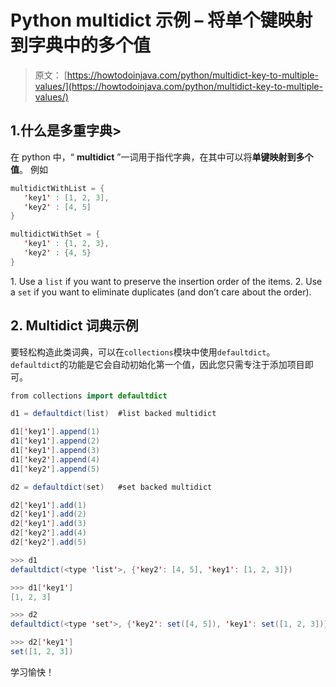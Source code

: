 # Python multidict 示例 – 将单个键映射到字典中的多个值

> 原文： [https://howtodoinjava.com/python/multidict-key-to-multiple-values/](https://howtodoinjava.com/python/multidict-key-to-multiple-values/)

## 1.什么是多重字典>

在 python 中，“ **multidict** ”一词用于指代字典，在其中可以将**单键映射到多个值**。 例如

```java
multidictWithList = {
   'key1' : [1, 2, 3],
   'key2' : [4, 5]
}

multidictWithSet = {
   'key1' : {1, 2, 3},
   'key2' : {4, 5}
}

```

1\. Use a `list` if you want to preserve the insertion order of the items.
2\. Use a `set` if you want to eliminate duplicates (and don’t care about the order).

## 2\. Multidict 词典示例

要轻松构造此类词典，可以在`collections`模块中使用`defaultdict`。 `defaultdict`的功能是它会自动初始化第一个值，因此您只需专注于添加项目即可。

```java
from collections import defaultdict

d1 = defaultdict(list)	#list backed multidict

d1['key1'].append(1)
d1['key1'].append(2)
d1['key1'].append(3)
d1['key2'].append(4)
d1['key2'].append(5)

d2 = defaultdict(set) 	#set backed multidict

d2['key1'].add(1)
d2['key1'].add(2)
d2['key1'].add(3)
d2['key2'].add(4)
d2['key2'].add(5)

>>> d1
defaultdict(<type 'list'>, {'key2': [4, 5], 'key1': [1, 2, 3]})

>>> d1['key1']
[1, 2, 3]

>>> d2
defaultdict(<type 'set'>, {'key2': set([4, 5]), 'key1': set([1, 2, 3])})

>>> d2['key1']
set([1, 2, 3])

```

学习愉快！